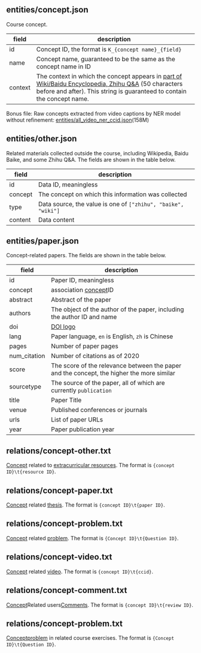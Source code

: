 ## entities/concept.json

Course concept.

| field | description |
| ----- | ----------- |
| id | Concept ID, the format is `K_{concept name}_{field}` |
| name | Concept name, guaranteed to be the same as the concept name in ID |
| context | The context in which the concept appears in [part of Wiki/Baidu Encyclopedia, Zhihu Q&A](#entitiesotherjson) (50 characters before and after). This string is guaranteed to contain the concept name. |

Bonus file: Raw concepts extracted from video captions by NER model without refinement: [entities/all_video_ner_ccid.json](https://lfs.aminer.cn/misc/moocdata/data/mooccube2/entities/all_video_ner_ccid.json)(158M)

## entities/other.json

Related materials collected outside the course, including Wikipedia, Baidu Baike, and some Zhihu Q&A. The fields are shown in the table below.

| field | description |
| ----- | ----------- |
| id | Data ID, meaningless |
| concept | The concept on which this information was collected |
| type | Data source, the value is one of `["zhihu", "baike", "wiki"]` |
| content | Data content |

## entities/paper.json

Concept-related papers. The fields are shown in the table below.

| field | description |
| ----- | ----------- |
| id | Paper ID, meaningless |
| concept | association [concept](#entitiesconceptjson)ID |
| abstract | Abstract of the paper |
| authors | The object of the author of the paper, including the author ID and name |
| doi | [DOI logo](https://www.doi.org/) |
| lang | Paper language, `en` is English, `zh` is Chinese |
| pages | Number of paper pages |
| num_citation | Number of citations as of 2020 |
| score | The score of the relevance between the paper and the concept, the higher the more similar |
| sourcetype | The source of the paper, all of which are currently `publication` |
| title | Paper Title |
| venue | Published conferences or journals |
| urls | List of paper URLs |
| year | Paper publication year |

## relations/concept-other.txt

[Concept](#entitiesconceptjson) related to [extracurricular resources](#entitiesotherjson). The format is `{concept ID}\t{resource ID}`.

## relations/concept-paper.txt

[Concept](#entitiesconceptjson) related [thesis](#entitiespaperjson). The format is `{concept ID}\t{paper ID}`.

## relations/concept-problem.txt

[Concept](#entitiesconceptjson) related [problem](./course-cn.md#entitiesproblemjson). The format is `{Concept ID}\t{Question ID}`.

## relations/concept-video.txt

[Concept](#entitiesconceptjson) related [video](./course-cn.md#entitiesvideojson). The format is `{concept ID}\t{ccid}`.

## relations/concept-comment.txt

[Concept](#entitiesconceptjson)Related users[Comments](./user-cn.md#entitiescommentjson). The format is `{concept ID}\t{review ID}`.

## relations/concept-problem.txt

[Concept](#entitiesconceptjson)[problem](./course-cn.md#problem) in related course exercises. The format is `{Concept ID}\t{Question ID}`.